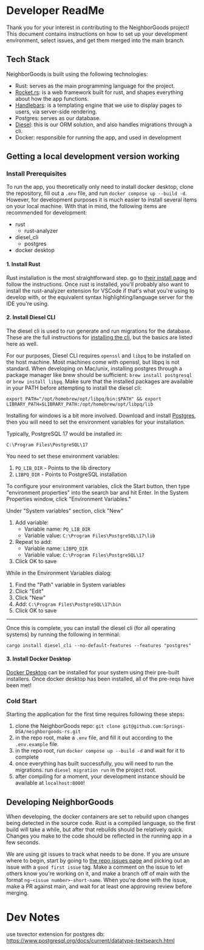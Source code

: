 # Developer ReadMe
Thank you for your interest in contributing to the NeighborGoods project! This document contains instructions on how to set up your development environment, select issues, and get them merged into the main branch.

## Tech Stack
NeighborGoods is built using the following technologies:
- Rust: serves as the main programming language for the project.
- [Rocket.rs](rocket.rs): is a web framework built for rust, and shapes everything about how the app functions.
- [Handlebars](https://handlebarsjs.com/): is a templating engine that we use to display pages to users, via server-side rendering.
- Postgres: serves as our database.
- [Diesel](https://diesel.rs/): this is our ORM solution, and also handles migrations through a cli.
- Docker: responsible for running the app, and used in development

## Getting a local development version working
### Install Prerequisites
To run the app, you theoretically only need to install docker desktop, clone the repository, fill out a `.env` file,  and run `docker compose up --build -d`. However, for development purposes it is much easier to install several items on your local machine. With that in mind, the following items are recommended for development:
- rust
  - rust-analyzer
- diesel_cli
  - postgres
- docker desktop

#### 1. Install Rust
Rust installation is the most straightforward step. go to [their install page](https://www.rust-lang.org/tools/install) and follow the instructions. Once rust is installed, you'll probably also want to install the rust-analyzer extension for VSCode if that's what you're using to develop with, or the equivalent syntax highlighting/language server for the IDE you're using.

#### 2. Install Diesel CLI
The diesel cli is used to run generate and run migrations for the database. These are the full instructions for [installing the cli](https://github.com/diesel-rs/diesel/blob/master/diesel_cli/README.md), but the basics are listed here as well.

For our purposes, Diesel CLI requires `openssl` and `libpq` to be installed on the host machine. Most machines come with openssl, but libpq is not standard. When developing on Mac/unix, installing postgres through a package manager like brew should be sufficient: `brew install postgresql` or `brew install libpq`. Make sure that the installed packages are available in your PATH before attempting to install the diesel cli:
```
export PATH="/opt/homebrew/opt/libpq/bin:$PATH" && export LIBRARY_PATH=$LIBRARY_PATH:/opt/homebrew/opt/libpq/lib
```
Installing for windows is a bit more involved. Download and install [Postgres](https://www.postgresql.org/download/windows/), then you will need to set the environment variables for your installation.

Typically, PostgreSQL 17 would be installed in:

`C:\Program Files\PostgreSQL\17`

You need to set these environment variables:

1. `PQ_LIB_DIR` - Points to the lib directory
2. `LIBPQ_DIR` - Points to PostgreSQL installation

To configure your environment variables, click the Start button, then type "environment properties" into the search bar and hit Enter. In the System Properties window, click "Environment Variables."

Under "System variables" section, click "New"
1. Add variable:
   - Variable name: `PQ_LIB_DIR`
   - Variable value: `C:\Program Files\PostgreSQL\17\lib`
2. Repeat to add:
   - Variable name: `LIBPQ_DIR`
   - Variable value: `C:\Program Files\PostgreSQL\17`
3. Click OK to save

While in the Environment Variables dialog:

1. Find the "Path" variable in System variables
2. Click "Edit"
3. Click "New"
4. Add: `C:\Program Files\PostgreSQL\17\bin`
5. Click OK to save

-------

Once this is complete, you can install the diesel cli (for all operating systems) by running the following in terminal:
```
cargo install diesel_cli --no-default-features --features "postgres"
```

#### 3. Install Docker Desktop
[Docker Desktop](https://www.docker.com/products/docker-desktop/) can be installed for your system using their pre-built installers. Once docker desktop has been installed, all of the pre-reqs have been met!

### Cold Start
Starting the application for the first time requires following these steps:

1. clone the NeighborGoods repo: `git clone git@github.com:Springs-DSA/neighborgoods-rs.git`
2. in the repo root, make a `.env` file, and fill it out according to the `.env.example` file.
3. in the repo root, run `docker compose up --build -d` and wait for it to complete
4. once everything has built successfully, you will need to run the migrations. run `diesel migration run` in the project root.
5. after compiling for a moment, your development instance should be available at `localhost:8000`!

## Developing NeighborGoods
When developing, the docker containers are set to rebuild upon changes being detected in the source code. Rust is a compiled language, so the first build will take a while, but after that rebuilds should be relatively quick. Changes you make to the code should be reflected in the running app in a few seconds.

We are using git issues to track what needs to be done. If you are unsure where to begin, start by going to [the repo issues page](https://github.com/Springs-DSA/neighborgoods-rs/issues) and picking out an issue with a `good first issue` tag. Make a comment on the issue to let others know you're working on it, and make a branch off of main with the format `ng-<issue number>-short-name`. When you're done with the issue, make a PR against main, and wait for at least one approving review before merging.


# Dev Notes
use tsvector extension for postgres db:
https://www.postgresql.org/docs/current/datatype-textsearch.html